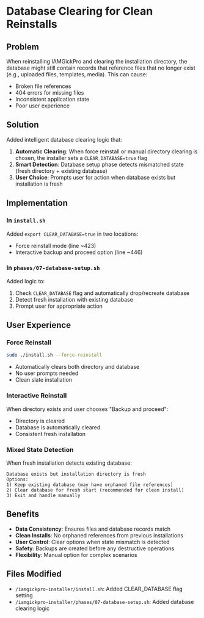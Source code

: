 # Database Clearing for Clean Reinstalls

## Problem
When reinstalling IAMGickPro and clearing the installation directory, the database might still contain records that reference files that no longer exist (e.g., uploaded files, templates, media). This can cause:
- Broken file references
- 404 errors for missing files  
- Inconsistent application state
- Poor user experience

## Solution
Added intelligent database clearing logic that:

1. **Automatic Clearing**: When force reinstall or manual directory clearing is chosen, the installer sets a `CLEAR_DATABASE=true` flag
2. **Smart Detection**: Database setup phase detects mismatched state (fresh directory + existing database)
3. **User Choice**: Prompts user for action when database exists but installation is fresh

## Implementation

### In `install.sh`
Added `export CLEAR_DATABASE=true` in two locations:
- Force reinstall mode (line ~423)
- Interactive backup and proceed option (line ~446)

### In `phases/07-database-setup.sh`
Added logic to:
1. Check `CLEAR_DATABASE` flag and automatically drop/recreate database
2. Detect fresh installation with existing database
3. Prompt user for appropriate action

## User Experience

### Force Reinstall
```bash
sudo ./install.sh --force-reinstall
```
- Automatically clears both directory and database
- No user prompts needed
- Clean slate installation

### Interactive Reinstall
When directory exists and user chooses "Backup and proceed":
- Directory is cleared
- Database is automatically cleared
- Consistent fresh installation

### Mixed State Detection
When fresh installation detects existing database:
```
Database exists but installation directory is fresh
Options:
1) Keep existing database (may have orphaned file references)
2) Clear database for fresh start (recommended for clean install)  
3) Exit and handle manually
```

## Benefits
- **Data Consistency**: Ensures files and database records match
- **Clean Installs**: No orphaned references from previous installations
- **User Control**: Clear options when state mismatch is detected
- **Safety**: Backups are created before any destructive operations
- **Flexibility**: Manual option for complex scenarios

## Files Modified
- `/iamgickpro-installer/install.sh`: Added CLEAR_DATABASE flag setting
- `/iamgickpro-installer/phases/07-database-setup.sh`: Added database clearing logic
